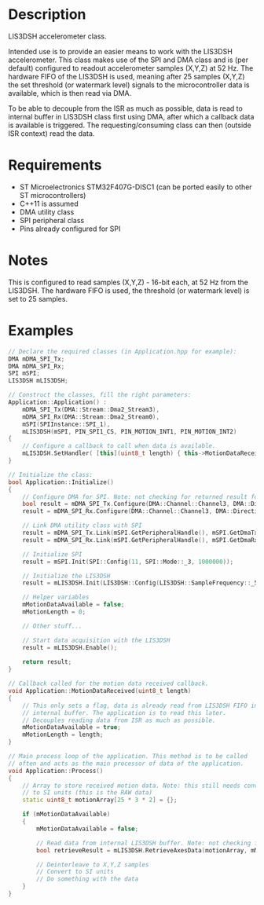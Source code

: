 

# Description
LIS3DSH accelerometer class.

Intended use is to provide an easier means to work with the LIS3DSH accelerometer. This class makes use of the SPI and DMA class and is (per default) configured to readout accelerometer samples (X,Y,Z) at 52 Hz. The hardware FIFO of the LIS3DSH is used, meaning after 25 samples (X,Y,Z) the set threshold (or watermark level) signals to the microcontroller data is available, which is then read via DMA.

To be able to decouple from the ISR as much as possible, data is read to internal buffer in LIS3DSH class first using DMA, after which a callback data is available is triggered. The requesting/consuming class can then (outside ISR context) read the data.

# Requirements
* ST Microelectronics STM32F407G-DISC1 (can be ported easily to other ST microcontrollers)
* C++11 is assumed
* DMA utility class
* SPI peripheral class
* Pins already configured for SPI

# Notes
This is configured to read samples (X,Y,Z) - 16-bit each, at 52 Hz from the LIS3DSH. The hardware FIFO is used, the threshold (or watermark level) is set to 25 samples.
 
# Examples
```cpp
// Declare the required classes (in Application.hpp for example):
DMA mDMA_SPI_Tx;
DMA mDMA_SPI_Rx;
SPI mSPI;
LIS3DSH mLIS3DSH;

// Construct the classes, fill the right parameters:
Application::Application() :
    mDMA_SPI_Tx(DMA::Stream::Dma2_Stream3),
    mDMA_SPI_Rx(DMA::Stream::Dma2_Stream0),
    mSPI(SPIInstance::SPI_1),
    mLIS3DSH(mSPI, PIN_SPI1_CS, PIN_MOTION_INT1, PIN_MOTION_INT2)
{
	// Configure a callback to call when data is available.
	mLIS3DSH.SetHandler( [this](uint8_t length) { this->MotionDataReceived(length); } );
}

// Initialize the class:
bool Application::Initialize()
{
	// Configure DMA for SPI. Note: not checking for returned result for simplicity.
    bool result = mDMA_SPI_Tx.Configure(DMA::Channel::Channel3, DMA::Direction::MemoryToPeripheral, DMA::BufferMode::Normal, DMA::Priority::Low, DMA::HalfBufferInterrupt::Disabled);
    result = mDMA_SPI_Rx.Configure(DMA::Channel::Channel3, DMA::Direction::PeripheralToMemory, DMA::BufferMode::Normal, DMA::Priority::Low, DMA::HalfBufferInterrupt::Disabled);

	// Link DMA utility class with SPI
    result = mDMA_SPI_Tx.Link(mSPI.GetPeripheralHandle(), mSPI.GetDmaTxHandle());
    result = mDMA_SPI_Rx.Link(mSPI.GetPeripheralHandle(), mSPI.GetDmaRxHandle());

	// Initialize SPI
    result = mSPI.Init(SPI::Config(11, SPI::Mode::_3, 1000000));

	// Initialize the LIS3DSH
    result = mLIS3DSH.Init(LIS3DSH::Config(LIS3DSH::SampleFrequency::_50_Hz));

	// Helper variables
    mMotionDataAvailable = false;
    mMotionLength = 0;

	// Other stuff...

	// Start data acquisition with the LIS3DSH	
    result = mLIS3DSH.Enable();
	
	return result;
}

// Callback called for the motion data received callback.
void Application::MotionDataReceived(uint8_t length)
{
	// This only sets a flag, data is already read from LIS3DSH FIFO into
	// internal buffer. The application is to read this later.
	// Decouples reading data from ISR as much as possible.
    mMotionDataAvailable = true;
    mMotionLength = length;
}

// Main process loop of the application. This method is to be called
// often and acts as the main processor of data of the application.
void Application::Process()
{
	// Array to store received motion data. Note: this still needs conversion
	// to SI units (this is the RAW data)
    static uint8_t motionArray[25 * 3 * 2] = {};

    if (mMotionDataAvailable)
    {
        mMotionDataAvailable = false;

		// Read data from internal LIS3DSH buffer. Note: not checking for returned result for simplicity.
        bool retrieveResult = mLIS3DSH.RetrieveAxesData(motionArray, mMotionLength);

        // Deinterleave to X,Y,Z samples
        // Convert to SI units
        // Do something with the data
    }
}
```
